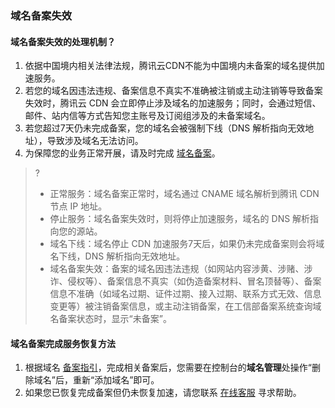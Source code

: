 ### 域名备案失效
#### 域名备案失效的处理机制？
1. 依据中国境内相关法律法规，腾讯云CDN不能为中国境内未备案的域名提供加速服务。
2. 若您的域名因违法违规、备案信息不真实不准确被注销或主动注销等导致备案失效时，腾讯云 CDN 会立即停止涉及域名的加速服务；同时，会通过短信、邮件、站内信等方式告知您主账号及订阅组涉及的未备案域名。
3. 若您超过7天仍未完成备案，您的域名会被强制下线（DNS 解析指向无效地址），导致涉及域名无法访问。
4. 为保障您的业务正常开展，请及时完成 [域名备案](https://cloud.tencent.com/document/product/243)。

>?
>- 正常服务：域名备案正常时，域名通过 CNAME 域名解析到腾讯 CDN 节点 IP 地址。
>- 停止服务：域名备案失效时，则将停止加速服务，域名的 DNS 解析指向您的源站。
>- 域名下线：域名停止 CDN 加速服务7天后，如果仍未完成备案则会将域名下线，DNS 解析指向无效地址。
>- 域名备案失效：备案的域名因违法违规（如网站内容涉黄、涉赌、涉诈、侵权等）、备案信息不真实（如伪造备案材料、冒名顶替等）、备案信息不准确（如域名过期、证件过期、接入过期、联系方式无效、信息变更等）被注销备案信息，或主动注销备案，在工信部备案系统查询域名备案状态时，显示“未备案”。

#### 域名备案完成服务恢复方法

1. 根据域名 [备案指引](https://cloud.tencent.com/document/product/243)，完成相关备案后，您需要在控制台的**域名管理**处操作“删除域名”后，重新“添加域名”即可。
2. 如果您已恢复完成备案但仍未恢复加速，请您联系 [在线客服](https://cloud.tencent.com/act/event/Online_service?from=doc_243) 寻求帮助。
